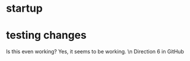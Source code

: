# startup
# testing changes
Is this even working?
Yes, it seems to be working.
\n Direction 6 in GitHub
